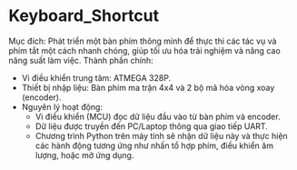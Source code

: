 # Keyboard_Shortcut
Mục đích: Phát triển một bàn phím thông minh để thực thi các tác vụ và phím tắt một cách nhanh chóng, giúp tối ưu hóa trải nghiệm và nâng cao năng suất làm việc.
Thành phần chính:
- Vi điều khiển trung tâm: ATMEGA 328P.
- Thiết bị nhập liệu: Bàn phím ma trận 4x4 và 2 bộ mã hóa vòng xoay (encoder).
- Nguyên lý hoạt động:
  + Vi điều khiển (MCU) đọc dữ liệu đầu vào từ bàn phím và encoder.
  + Dữ liệu được truyền đến PC/Laptop thông qua giao tiếp UART.
  + Chương trình Python trên máy tính sẽ nhận dữ liệu này và thực hiện các hành động tương ứng như nhấn tổ hợp phím, điều khiển âm lượng, hoặc mở ứng dụng.
